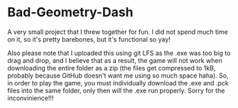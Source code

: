 # Bad-Geometry-Dash
A very small project that I threw together for fun. I did not spend much time on it, so it's pretty barebones, but it's functional so yay!

Also please note that I uploaded this using git LFS as the .exe was too big to drag and drop, and I believe that as a result, the game will not work when downloading the entire folder as a zip (the files get compressed to 1kB, probably because GitHub doesn't want me using so much space haha). So, in order to play the game, you must individually download the .exe and .pck files into the same folder, only then will the .exe run properly. Sorry for the inconvinience!!!
